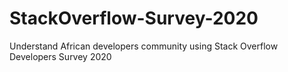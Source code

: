 # StackOverflow-Survey-2020
Understand African developers community using Stack Overflow Developers Survey 2020
